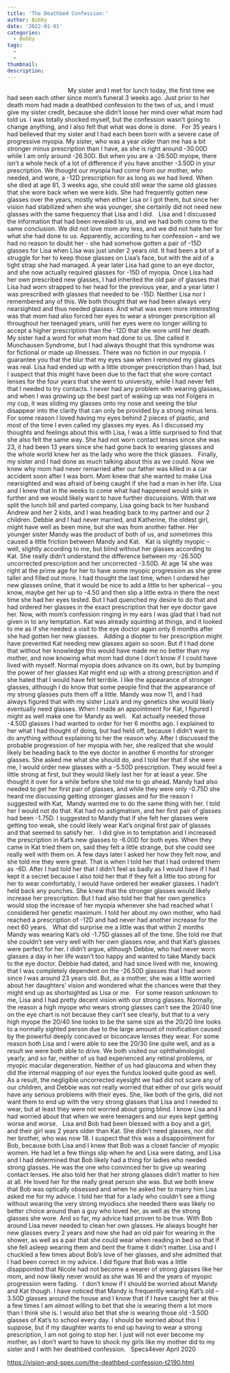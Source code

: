 ```yaml
---
title: 'The Deathbed Confession:'
author: Bobby
date: '2022-01-01'
categories:
  - Bobby
tags:
  - 
  - 
thumbnail: 
description: 
---
```


                                   
My sister and I met for lunch today, the first time we had seen each other since mom’s funeral 3 weeks ago. Just prior to her death mom had made a deathbed confession to the two of us, and I must give my sister credit, because she didn’t loose her mind over what mom had told us. I was totally shocked myself, but the confession wasn’t going to change anything, and I also felt that what was done is done.
 
For 35 years I had believed that my sister and I had each been born with a severe case of progressive myopia. My sister, who was a year older than me has a bit stronger minus prescription than I have, as she is right around -30.00D while I am only around -26.50D. But when you are a -26.50D myope, there isn’t a whole heck of a lot of difference if you have another -3.50D in your prescription. We thought our myopia had come from our mother, who needed, and wore, a -12D prescription for as long as we had lived. When she died at age 81, 3 weeks ago, she could still wear the same old glasses that she wore back when we were kids. She had frequently gotten new glasses over the years, mostly when either Lisa or I got them, but since her vision had stabilized when she was younger, she certainly did not need new glasses with the same frequency that Lisa and I did.
 
Lisa and I discussed the information that had been revealed to us, and we had both come to the same conclusion. We did not love mom any less, and we did not hate her for what she had done to us. Apparently, according to her confession – and we had no reason to doubt her - she had somehow gotten a pair of -15D glasses for Lisa when Lisa was just under 2 years old. It had been a bit of a struggle for her to keep those glasses on Lisa’s face, but with the aid of a tight strap she had managed. A year later Lisa had gone to an eye doctor, and she now actually required glasses for -15D of myopia. Once Lisa had her own prescribed new glasses, I had inherited the old pair of glasses that Lisa had worn strapped to her head for the previous year, and a year later I was prescribed with glasses that needed to be -15D. Neither Lisa nor I remembered any of this. We both thought that we had been always very nearsighted and thus needed glasses. And what was even more interesting was that mom had also forced her eyes to wear a stronger prescription all throughout her teenaged years, until her eyes were no longer willing to accept a higher prescription than the -12D that she wore until her death.
 
My sister had a word for what mom had done to us. She called it Munchausen Syndrome, but I had always thought that this syndrome was for fictional or made up illnesses. There was no fiction in our myopia. I guarantee you that the blur that my eyes saw when I removed my glasses was real. Lisa had ended up with a little stronger prescription than I had, but I suspect that this might have been due to the fact that she wore contact lenses for the four years that she went to university, while I had never felt that I needed to try contacts. I never had any problem with wearing glasses, and when I was growing up the best part of waking up was not Folgers in my cup, it was sliding my glasses onto my nose and seeing the blur disappear into the clarity that can only be provided by a strong minus lens. For some reason I loved having my eyes behind 2 pieces of plastic, and most of the time I even called my glasses my eyes. As I discussed my thoughts and feelings about this with Lisa, I was a little surprised to find that she also felt the same way. She had not worn contact lenses since she was 23, it had been 13 years since she had gone back to wearing glasses and the whole world knew her as the lady who wore the thick glasses.
 
Finally, my sister and I had done as much talking about this as we could. Now we knew why mom had never remarried after our father was killed in a car accident soon after I was born. Mom knew that she wanted to make Lisa nearsighted and was afraid of being caught if she had a man in her life. Lisa and I knew that in the weeks to come what had happened would sink in further and we would likely want to have further discussions. With that we split the lunch bill and parted company, Lisa going back to her husband Andrew and her 2 kids, and I was heading back to my partner and our 2 children. Debbie and I had never married, and Katherine, the oldest girl, might have well as been mine, but she was from another father. Her younger sister Mandy was the product of both of us, and sometimes this caused a little friction between Mandy and Kat.
 
Kat is slightly myopic – well, slightly according to me, but blind without her glasses according to Kat. She really didn’t understand the difference between my -26.50D uncorrected prescription and her uncorrected -3.50D. At age 14 she was right at the prime age for her to have some myopic progression as she grew taller and filled out more. I had thought the last time, when I ordered her new glasses online, that it would be nice to add a little to her spherical – you know, maybe get her up to -4.50 and then slip a little extra in there the next time she had her eyes tested. But I had quenched my desire to do that and had ordered her glasses in the exact prescription that her eye doctor gave her. Now, with mom’s confession ringing in my ears I was glad that I had not given in to any temptation. Kat was already squinting at things, and it looked to me as if she needed a visit to the eye doctor again only 6 months after she had gotten her new glasses. 
 
Adding a diopter to her prescription might have prevented Kat needing new glasses again so soon. But if I had done that without her knowledge this would have made me no better than my mother, and now knowing what mom had done I don’t know if I could have lived with myself. Normal myopia does advance on its own, but by bumping the power of her glasses Kat might end up with a strong prescription and if she hated that I would have felt terrible. I like the appearance of stronger glasses, although I do know that some people find that the appearance of my strong glasses puts them off a little. Mandy was now 11, and I had always figured that with my sister Lisa’s and my genetics she would likely eventually need glasses. When I made an appointment for Kat, I figured I might as well make one for Mandy as well.
 
Kat actually needed those -4.50D glasses I had wanted to order for her 6 months ago. I explained to her what I had thought of doing, but had held off, because I didn’t want to do anything without explaining to her the reason why. After I discussed the probable progression of her myopia with her, she realized that she would likely be heading back to the eye doctor in another 6 months for stronger glasses. She asked me what she should do, and I told her that if she were me, I would order new glasses with a -5.50D prescription. They would feel a little strong at first, but they would likely last her for at least a year. She thought it over for a while before she told me to go ahead. Mandy had also needed to get her first pair of glasses, and while they were only -0.75D she heard me discussing getting stronger glasses and for the reason I suggested with Kat,  Mandy wanted me to do the same thing with her. I told her I would not do that. Kat had no astigmatism, and her first pair of glasses had been -1.75D. I suggested to Mandy that if she felt her glasses were getting too weak, she could likely wear Kat’s original first pair of glasses and that seemed to satisfy her.
 
I did give in to temptation and I increased the prescription in Kat’s new glasses to -6.00D for both eyes. When they came in Kat tried them on, said they felt a little strange, but she could see really well with them on. A few days later I asked her how they felt now, and she told me they were great. That is when I told her that I had ordered them as -6D. After I had told her that I didn’t feel as badly as I would have if I had kept it a secret because I also told her that if they felt a little too strong for her to wear comfortably, I would have ordered her weaker glasses. I hadn’t held back any punches. She knew that the stronger glasses would likely increase her prescription. But I had also told her that her own genetics would stop the increase of her myopia whenever she had reached what I considered her genetic maximum. I told her about my own mother, who had reached a prescription of -12D and had never had another increase for the next 60 years.
 
What did surprise me a little was that within 2 months Mandy was wearing Kat’s old -1.75D glasses all of the time. She told me that she couldn’t see very well with her own glasses now, and that Kat’s glasses were perfect for her. I didn’t argue, although Debbie, who had never worn glasses a day in her life wasn’t too happy and wanted to take Mandy back to the eye doctor. Debbie had dated, and had since lived with me, knowing that I was completely dependent on the -26.50D glasses that I had worn since I was around 23 years old. But, as a mother, she was a little worried about her daughters’ vision and wondered what the chances were that they might end up as shortsighted as Lisa or me. 
 
For some reason unknown to me, Lisa and I had pretty decent vision with our strong glasses. Normally, the reason a high myope who wears strong glasses can’t see the 20/40 line on the eye chart is not because they can’t see clearly, but that to a very high myope the 20/40 line looks to be the same size as the 20/20 line looks to a normally sighted person due to the large amount of minification caused by the powerful deeply concaved or biconcave lenses they wear. For some reason both Lisa and I were able to see the 20/30 line quite well, and as a result we were both able to drive. We both visited our ophthalmologist yearly, and so far, neither of us had experienced any retinal problems, or myopic macular degeneration. Neither of us had glaucoma and when they did the internal mapping of our eyes the fundus looked quite good as well. As a result, the negligible uncorrected eyesight we had did not scare any of our children, and Debbie was not really worried that either of our girls would have any serious problems with their eyes. She, like both of the girls, did not want them to end up with the very strong glasses that Lisa and I needed to wear, but at least they were not worried about going blind. I know Lisa and I had worried about that when we were teenagers and our eyes kept getting worse and worse.
 
Lisa and Bob had been blessed with a boy and a girl, and their girl was 2 years older than Kat. She didn’t need glasses, nor did her brother, who was now 18. I suspect that this was a disappointment for Bob, because both Lisa and I knew that Bob was a closet fancier of myopic women. He had let a few things slip when he and Lisa were dating, and Lisa and I had determined that Bob likely had a thing for ladies who needed strong glasses. He was the one who convinced her to give up wearing contact lenses. He also told her that her strong glasses didn’t matter to him at all. He loved her for the really great person she was. But we both knew that Bob was optically obsessed and when he asked her to marry him Lisa asked me for my advice. I told her that for a lady who couldn’t see a thing without wearing the very strong myodiscs she needed there was likely no better choice around than a guy who loved her, as well as the strong glasses she wore. And so far, my advice had proven to be true. With Bob around Lisa never needed to clean her own glasses. He always bought her new glasses every 2 years and now she had an old pair for wearing in the shower, as well as a pair that she could wear when reading in bed so that if she fell asleep wearing them and bent the frame it didn’t matter. Lisa and I chuckled a few times about Bob’s love of her glasses, and she admitted that I had been correct in my advice. I did figure that Bob was a little disappointed that Nicole had not become a wearer of strong glasses like her mom, and now likely never would as she was 16 and the years of myopic progression were fading.
 
I don’t know if I should be worried about Mandy and Kat though. I have noticed that Mandy is frequently wearing Kat’s old – 3.50D glasses around the house and I know that if I have caught her at this a few times I am almost willing to bet that she is wearing them a lot more than I think she is. I would also bet that she is wearing those old -3.50D glasses of Kat’s to school every day. I should be worried about this I suppose, but if my daughter wants to end up having to wear a strong prescription, I am not going to stop her. I just will not ever become my mother, as I don’t want to have to shock my girls like my mother did to my sister and I with her deathbed confession.
 
Specs4ever
April 2020
 
 
 

https://vision-and-spex.com/the-deathbed-confession-t2190.html
